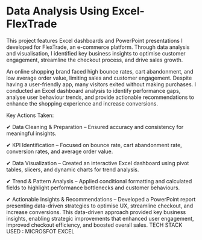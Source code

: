 # Data Analysis Using Excel- FlexTrade
This project features Excel dashboards and PowerPoint presentations I developed for FlexTrade, an e-commerce platform. Through data analysis and visualisation, I identified key business insights to optimise customer engagement, streamline the checkout process, and drive sales growth.

An online shopping brand faced high bounce rates, cart abandonment, and low average order value, limiting sales and customer engagement. Despite having a user-friendly app, many visitors exited without making purchases.
I conducted an Excel dashboard analysis to identify performance gaps, analyse user behaviour trends, and provide actionable recommendations to enhance the shopping experience and increase conversions.

Key Actions Taken:

✔ Data Cleaning & Preparation – Ensured accuracy and consistency for meaningful insights.

✔ KPI Identification – Focused on bounce rate, cart abandonment rate, conversion rates, and average order value.

✔ Data Visualization – Created an interactive Excel dashboard using pivot tables, slicers, and dynamic charts for trend analysis.

✔ Trend & Pattern Analysis – Applied conditional formatting and calculated fields to highlight performance bottlenecks and customer behaviours.

✔ Actionable Insights & Recommendations – Developed a PowerPoint report presenting data-driven strategies to optimise UX, streamline checkout, and increase conversions.
This data-driven approach provided key business insights, enabling strategic improvements that enhanced user engagement, improved checkout efficiency, and boosted overall sales. TECH STACK USED : MICROSFOT EXCEL

